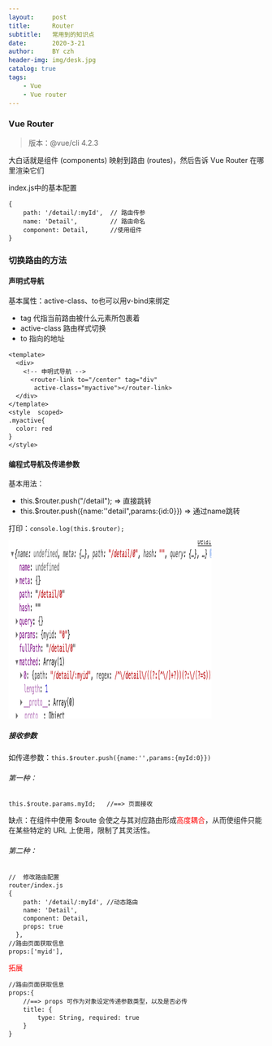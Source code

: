 ```yaml
---
layout:     post
title:      Router
subtitle:   常用到的知识点
date:       2020-3-21
author:     BY czh
header-img: img/desk.jpg
catalog: true
tags:
    - Vue
    - Vue router
---
```


###  Vue Router

>版本：@vue/cli 4.2.3

大白话就是组件 (components) 映射到路由 (routes)，然后告诉 Vue Router 在哪里渲染它们

index.js中的基本配置

```
{
    path: '/detail/:myId', 	// 路由传参
    name: 'Detail',   		// 路由命名
    component: Detail, 		//使用组件
}
```


### 切换路由的方法

#### 声明式导航

基本属性：active-class、to也可以用v-bind来绑定

* tag 代指当前路由被什么元素所包裹着
* active-class 路由样式切换
* to 指向的地址


```
<template>
  <div>
    <!-- 申明式导航 -->
      <router-link to="/center" tag="div"
       active-class="myactive"></router-link>
  </div>
</template>
<style  scoped>
.myactive{
  color: red
}
</style>
```

#### 编程式导航及传递参数

基本用法：

* this.$router.push("/detail");   => 直接跳转
* this.$router.push({name:''detail",params:{id:0}}) => 通过name跳转

打印：`console.log(this.$router); `

<img src="/img/projects/vue/router.png" width="400" height="350" alt="router" />

##### 接收参数

如传递参数：`this.$router.push({name:'',params:{myId:0}}) `

###### 第一种：

`this.$route.params.myId;   //==> 页面接收`

缺点：在组件中使用 $route 会使之与其对应路由形成<font color=red>高度耦合</font>，从而使组件只能在某些特定的 URL 上使用，限制了其灵活性。

###### 第二种：

```
//	修改路由配置
router/index.js
{
    path: '/detail/:myId', //动态路由
    name: 'Detail',
    component: Detail,
    props: true
  },
//路由页面获取信息
props:['myid'],
```
<font color=red>拓展</font>

```
//路由页面获取信息
props:{
	//==> props 可作为对象设定传递参数类型，以及是否必传
	title: { 
		type: String, required: true 
	}   
}
```
